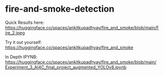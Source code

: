 # fire-and-smoke-detection
Quick Results here:
https://huggingface.co/spaces/ankitkupadhyay/fire_and_smoke/blob/main/Fire_2.jpeg

Try it out yourself:
https://huggingface.co/spaces/ankitkupadhyay/fire_and_smoke

In Depth IPYNB:
https://huggingface.co/spaces/ankitkupadhyay/fire_and_smoke/blob/main/Experiment_3_AI4C_final_project_augmented_YOLOv8.ipynb
